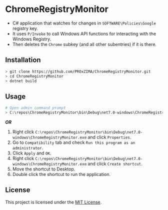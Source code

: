 # ChromeRegistryMonitor

- C# application that watches for changes in `SOFTWARE\Policies\Google` registry key.
- It uses `P/Invoke` to call Windows API functions for interacting with the Windows Registry.
- Then deletes the `Chrome` subkey (and all other subentries) if it is there.

## Installation

```sh
> git clone https://github.com/PROxZIMA/ChromeRegistryMonitor.git
> cd ChromeRegistryMonitor
> dotnet build
```

## Usage

```sh
# Open admin command prompt
> C:\repos\ChromeRegistryMonitor\bin\Debug\net7.0-windows\ChromeRegistryMonitor.exe
```

***OR***

1. Right click `C:\repos\ChromeRegistryMonitor\bin\Debug\net7.0-windows\ChromeRegistryMonitor.exe` and click `Properties`.
2. Go to `Compatibility` tab and check `Run this program as an administrator`.
3. Click `Apply` and `OK`.
4. Right click `C:\repos\ChromeRegistryMonitor\bin\Debug\net7.0-windows\ChromeRegistryMonitor.exe` and click `Create shortcut`.
5. Move the shortcut to Desktop.
6. Double click the shortcut to run the application.

## License
This project is licensed under the [MIT License](./LICENCE).
